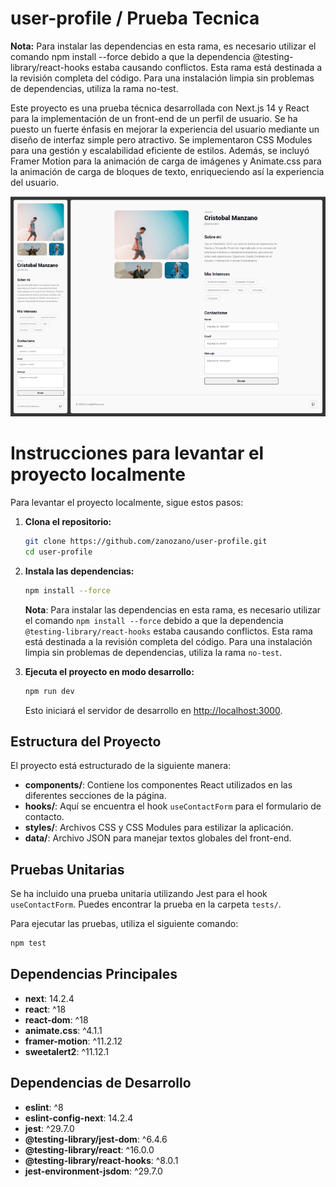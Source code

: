 # user-profile / Prueba Tecnica

**Nota:** Para instalar las dependencias en esta rama, es necesario utilizar el comando npm install --force debido a que la dependencia @testing-library/react-hooks estaba causando conflictos. Esta rama está destinada a la revisión completa del código. Para una instalación limpia sin problemas de dependencias, utiliza la rama no-test.



Este proyecto es una prueba técnica desarrollada con Next.js 14 y React para la implementación de un front-end de un perfil de usuario. Se ha puesto un fuerte énfasis en mejorar la experiencia del usuario mediante un diseño de interfaz simple pero atractivo. Se implementaron CSS Modules para una gestión y escalabilidad eficiente de estilos. Además, se incluyó Framer Motion para la animación de carga de imágenes y Animate.css para la animación de carga de bloques de texto, enriqueciendo así la experiencia del usuario.

![Logo del proyecto](./public/example.png)

# Instrucciones para levantar el proyecto localmente

Para levantar el proyecto localmente, sigue estos pasos:

1. **Clona el repositorio:**
   ```bash
   git clone https://github.com/zanozano/user-profile.git
   cd user-profile
   ```

2. **Instala las dependencias:** 
   ```bash
   npm install --force
   ```

   **Nota**: Para instalar las dependencias en esta rama, es necesario utilizar el comando `npm install --force` debido a que la dependencia `@testing-library/react-hooks` estaba causando conflictos. Esta rama está destinada a la revisión completa del código. Para una instalación limpia sin problemas de dependencias, utiliza la rama `no-test`.

3. **Ejecuta el proyecto en modo desarrollo:**
   ```bash
   npm run dev
   ```

   Esto iniciará el servidor de desarrollo en [http://localhost:3000](http://localhost:3000).

## Estructura del Proyecto

El proyecto está estructurado de la siguiente manera:

- **components/**: Contiene los componentes React utilizados en las diferentes secciones de la página.
- **hooks/**: Aquí se encuentra el hook `useContactForm` para el formulario de contacto.
- **styles/**: Archivos CSS y CSS Modules para estilizar la aplicación.
- **data/**: Archivo JSON para manejar textos globales del front-end.

## Pruebas Unitarias

Se ha incluido una prueba unitaria utilizando Jest para el hook `useContactForm`. Puedes encontrar la prueba en la carpeta `tests/`.

Para ejecutar las pruebas, utiliza el siguiente comando:
```bash
npm test
```

## Dependencias Principales

- **next**: 14.2.4
- **react**: ^18
- **react-dom**: ^18
- **animate.css**: ^4.1.1
- **framer-motion**: ^11.2.12
- **sweetalert2**: ^11.12.1

## Dependencias de Desarrollo

- **eslint**: ^8
- **eslint-config-next**: 14.2.4
- **jest**: ^29.7.0
- **@testing-library/jest-dom**: ^6.4.6
- **@testing-library/react**: ^16.0.0
- **@testing-library/react-hooks**: ^8.0.1
- **jest-environment-jsdom**: ^29.7.0
